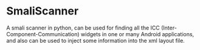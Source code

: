 # SmaliScanner
A smali scanner in python, can be used for finding all the ICC (Inter-Component-Communication) widgets in one or many Android applications, and also can be used to inject some information into the xml layout file.
